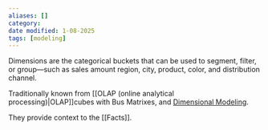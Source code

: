 ```yaml
---
aliases: []
category:
date modified: 1-08-2025
tags: [modeling]
---
```

Dimensions are the categorical buckets that can be used to segment, filter, or group—such as sales amount region, city, product, color, and distribution channel. 

Traditionally known from [[OLAP (online analytical processing)|OLAP]]cubes with Bus Matrixes, and [Dimensional Modeling](Dimensional%20Modelling.md). 

They provide context to the [[Facts]].